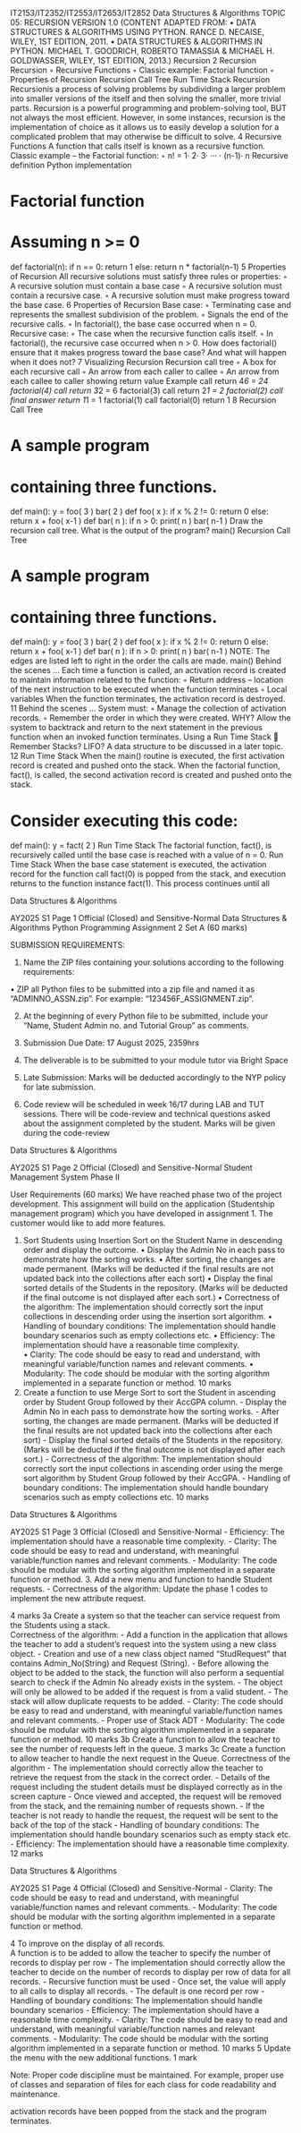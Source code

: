 IT2153/IT2352/IT2553/IT2653/IT2852
 Data Structures & Algorithms
 TOPIC 05: RECURSION
 VERSION 1.0
 (CONTENT ADAPTED FROM: 
• DATA STRUCTURES & ALGORITHMS USING PYTHON. RANCE D. NECAISE, WILEY, 
1ST EDITION, 2011.
 • DATA STRUCTURES & ALGORITHMS IN PYTHON. MICHAEL T. GOODRICH, ROBERTO 
TAMASSIA & MICHAEL H. GOLDWASSER, WILEY, 1ST EDITION, 2013.)
Recursion
 2
Recursion
 Recursion
 ◦ Recursive Functions
 ◦ Classic example: Factorial function
 ◦ Properties of Recursion
 Recursion Call Tree
 Run Time Stack
Recursion
 Recursionis a process of solving problems by subdividing a 
larger problem into smaller versions of the itself and then 
solving the smaller, more trivial parts.
 Recursion is a powerful programming and problem-solving 
tool, BUT not always the most efficient.
 However, in some instances, recursion is the implementation 
of choice as it allows us to easily develop a solution for a 
complicated problem that may otherwise be difficult to solve.
 4
Recursive Functions
 A function that calls itself is known as a recursive function.
 Classic example – the Factorial function:
 ◦ n! = 1· 2· 3· ··· · (n-1)· n
 Recursive definition
 Python implementation
 # Factorial function
 # Assuming n >= 0
 def factorial(n):
 if n == 0:
 return 1
 else:
 return n * factorial(n-1)
 5
Properties of Recursion
 All recursive solutions must satisfy three rules or properties:
 ◦ A recursive solution must contain a base case
 ◦ A recursive solution must contain a recursive case.
 ◦ A recursive solution must make progress toward the base case.
 6
Properties of Recursion
 Base case:
 ◦ Terminating case and represents the smallest subdivision of the 
problem.
 ◦ Signals the end of the recursive calls.
 ◦ In factorial(), the base case occurred when n = 0.
 Recursive case:
 ◦ The case when the recursive function calls itself.
 ◦ In factorial(), the recursive case occurred when n > 0.
 How does factorial() ensure that it makes progress 
toward the base case?  And what will happen when it does 
not?
 7
Visualizing Recursion
 Recursion call tree
 ◦ A box for each recursive call
 ◦ An arrow from each caller to callee
 ◦ An arrow from each callee to caller showing 
return value
 Example
 call
 return 4*6 = 24
 factorial(4)
 call
 return 3*2 = 6
 factorial(3)
 call
 return 2*1 = 2
 factorial(2)
 call
 final answer
 return 1*1 = 1
 factorial(1)
 call
 factorial(0)
 return 1
 8
Recursion Call Tree
 # A sample program
 # containing three functions.
 def main():
 y = foo( 3 )
 bar( 2 )
 def foo( x ):
 if x % 2 != 0:
 return 0
 else:
 return x + foo( x-1 )
 def bar( n ):
 if n > 0:
 print( n )
 bar( n-1 )
 Draw the recursion call tree.
 What is the output of the program?
 main()
Recursion Call Tree
 # A sample program
 # containing three functions.
 def main():
 y = foo( 3 )
 bar( 2 )
 def foo( x ):
 if x % 2 != 0:
 return 0
 else:
 return x + foo( x-1 )
 def bar( n ):
 if n > 0:
 print( n )
 bar( n-1 )
 NOTE: The edges are listed left to right in the 
order the calls are made.
 main()
Behind the scenes …
 Each time a function is called, an activation record is created to maintain information related to 
the function:
 ◦ Return address – location of the next instruction to be executed when the function terminates
 ◦ Local variables
 When the function terminates, the activation record is destroyed.
 11
Behind the scenes …
 System must:
 ◦ Manage the collection of activation records.
 ◦ Remember the order
 in which they were created.  WHY?
 Allow the system to backtrack and return to the next statement in the 
previous function when an invoked function terminates.
 Using a Run Time Stack  Remember Stacks? LIFO? A data structure 
to be discussed in a later topic.
 12
Run Time Stack
 When the main() routine 
is executed, the first 
activation record is created 
and pushed onto the stack. 
When the factorial function, 
fact(), is called, the 
second activation record is 
created and pushed onto the 
stack.
 # Consider executing this code:
 def main():
 y = fact( 2 )
Run Time Stack
 The factorial 
function, fact(), is 
recursively called 
until the base case is 
reached with a value 
of n = 0.
Run Time Stack
 When the base case statement is 
executed, the activation record for the 
function call fact(0) is popped from 
the stack, and execution returns to the 
function instance fact(1).
 This process continues until all 



  
Data Structures & Algorithms 
 
 
AY2025 S1  Page 1 
Official (Closed) and Sensitive-Normal 
Data Structures & Algorithms 
Python Programming Assignment 2 Set A (60 marks) 
 
 
 
 
 
 
 
  
SUBMISSION REQUIREMENTS: 
 
1) Name the ZIP files containing your solutions according to the 
following requirements:  
 
• ZIP all Python files to be submitted into a zip file and 
named it as “ADMINNO_ASSN.zip”. For example: 
“123456F_ASSIGNMENT.zip”. 
 
2) At the beginning of every Python file to be submitted, include your 
“Name, Student Admin no. and Tutorial Group” as comments. 
 
3) Submission Due Date:  17 August 2025, 2359hrs 
 
4) The deliverable is to be submitted to your module tutor via Bright 
Space 
 
5) Late Submission:  Marks will be deducted accordingly to the NYP 
policy for late submission. 
 
6) Code review will be scheduled in week 16/17 during LAB and TUT 
sessions. There will be code-review and technical questions asked 
about the assignment completed by the student. Marks will be given 
during the code-review 
 
 
Data Structures & Algorithms 
 
 
AY2025 S1  Page 2 
Official (Closed) and Sensitive-Normal 
Student Management System Phase II 
 
User Requirements (60 marks) 
We have reached phase two of the project development. This assignment will build on the 
application (Studentship management program) which you have developed in assignment 1. 
The customer would like to add more features. 
 
1. Sort Students using Insertion Sort on the Student Name in 
descending order and display the outcome. 
• Display the Admin No in each pass to demonstrate how the 
sorting works. 
• After sorting, the changes are made permanent. (Marks 
will be deducted if the final results are not updated back 
into the collections after each sort) 
• Display the final sorted details of the Students in the 
repository. (Marks will be deducted if the final outcome is 
not displayed after each sort.) 
• Correctness of the algorithm: The implementation should 
correctly sort the input collections in descending order 
using the insertion sort algorithm. 
• Handling of boundary conditions: The implementation 
should handle boundary scenarios such as empty 
collections etc. 
• Efficiency: The implementation should have a reasonable 
time complexity.  
• Clarity: The code should be easy to read and understand, 
with meaningful variable/function names and relevant 
comments. 
• Modularity: The code should be modular with the sorting 
algorithm implemented in a separate function or method. 
10 marks 
2. Create a function to use Merge Sort to sort the Student in 
ascending order by Student Group followed by their AccGPA 
column. - Display the Admin No in each pass to demonstrate how the 
sorting works. - After sorting, the changes are made permanent. (Marks 
will be deducted if the final results are not updated back 
into the collections after each sort) - Display the final sorted details of the Students in the 
repository. (Marks will be deducted if the final outcome is 
not displayed after each sort.) - Correctness of the algorithm: The implementation should 
correctly sort the input collections in ascending order using 
the merge sort algorithm by Student Group followed by 
their AccGPA. - Handling of boundary conditions: The implementation 
should handle boundary scenarios such as empty 
collections etc. 
10 marks 
 
Data Structures & Algorithms 
 
 
AY2025 S1  Page 3 
Official (Closed) and Sensitive-Normal - Efficiency: The implementation should have a reasonable 
time complexity.  - Clarity: The code should be easy to read and understand, 
with meaningful variable/function names and relevant 
comments. - Modularity: The code should be modular with the sorting 
algorithm implemented in a separate function or method. 
3. Add a new menu and function to handle Student requests. - Correctness of the algorithm: Update the phase 1 codes to 
implement the new attribute request. 
 
4 marks 
3a Create a system so that the teacher can service request from 
the Students using a stack.  
Correctness of the algorithm: - Add a function in the application that allows the teacher to 
add a student’s request into the system using a new class 
object. - Creation and use of a new class object named 
“StudRequest” that contains Admin_No(String)  and 
Request (String). - Before allowing the object to be added to the stack, the 
function will also perform a sequential search to check if 
the Admin No already exists in the system.  - The object will only be allowed to be added if the request 
is from a valid student.  - The stack will allow duplicate requests to be added. - Clarity: The code should be easy to read and understand, 
with meaningful variable/function names and relevant 
comments. - Proper use of Stack ADT - Modularity: The code should be modular with the sorting 
algorithm implemented in a separate function or method. 
10 marks 
3b Create a function to allow the teacher to see the number of requests 
left in the queue. 
3 marks 
3c Create a function to allow teacher to handle the next request in the 
Queue. 
Correctness of the algorithm - The implementation should correctly allow the teacher to 
retrieve the request from the stack in the correct order. - Details of the request including the student details must be 
displayed correctly as in the screen capture - Once viewed and accepted, the request will be removed 
from the stack, and the remaining number of requests 
shown. - If the teacher is not ready to handle the request, the request 
will be sent to the back of the top of the stack - Handling of boundary conditions: The implementation 
should handle boundary scenarios such as empty stack etc. - Efficiency: The implementation should have a reasonable 
time complexity.  
12 marks  
 
Data Structures & Algorithms 
 
 
AY2025 S1  Page 4 
Official (Closed) and Sensitive-Normal - Clarity: The code should be easy to read and understand, 
with meaningful variable/function names and relevant 
comments. - Modularity: The code should be modular with the sorting 
algorithm implemented in a separate function or method. 
 
4 To improve on the display of all records.  
A function is to be added to allow the teacher to specify the 
number of records to display per row  - The implementation should correctly allow the teacher to 
decide on the number of records to display per row of data 
for all records. - Recursive function must be used - Once set, the value will apply to all calls to display all 
records. - The default is one record per row - Handling of boundary conditions: The implementation 
should handle boundary scenarios  - Efficiency: The implementation should have a reasonable 
time complexity.  - Clarity: The code should be easy to read and understand, 
with meaningful variable/function names and relevant 
comments. - Modularity: The code should be modular with the sorting 
algorithm implemented in a separate function or method. 
10 marks 
5 Update the menu with the new additional functions. 1 mark 
 
Note: Proper code discipline must be maintained. For example, proper use of classes 
and separation of files for each class for code readability and maintenance. 
 
 
activation records have been popped 
from the stack and the program 
terminates.
